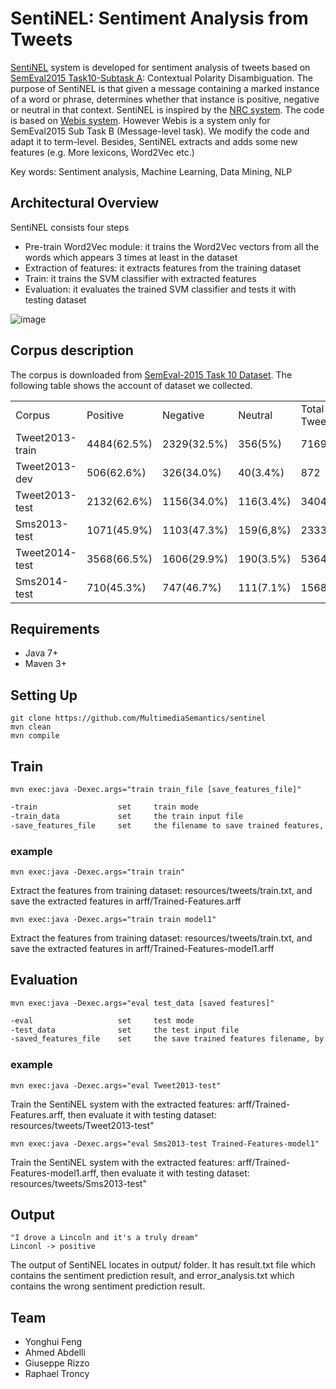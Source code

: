 # SentiNEL: Sentiment Analysis from Tweets
[SentiNEL](https://github.com/MultimediaSemantics/sentinel) system is developed for sentiment analysis of tweets based on [SemEval2015 Task10-Subtask A](http://alt.qcri.org/semeval2015/task10/): Contextual Polarity Disambiguation. The purpose of SentiNEL is that given a message containing a marked instance of a word or phrase, determines whether that instance is positive, negative or neutral in that context. SentiNEL is inspired by the [NRC system](http://www.cs.toronto.edu/~xzhu/SemEval2014_NRC_t9.pdf). The code is based on [Webis system](https://github.com/webis-de/ECIR-2015-and-SEMEVAL-2015). However Webis is a system only for SemEval2015 Sub Task B (Message-level task). We modify the code and adapt it to term-level. Besides, SentiNEL extracts and adds some new features (e.g. More lexicons, Word2Vec etc.)

Key words: Sentiment analysis, Machine Learning, Data Mining, NLP

## Architectural Overview 
SentiNEL consists four steps
* Pre-train Word2Vec module: it trains the Word2Vec vectors from all the words which appears 3 times at least in the dataset 
* Extraction of features: it extracts features from the training dataset
* Train: it trains the SVM classifier with extracted features
* Evaluation: it evaluates the trained SVM classifier and tests it with testing dataset

![image](https://cloud.githubusercontent.com/assets/7665292/13723294/38541c36-e860-11e5-8d58-afd3ac302450.png)

## Corpus description
The corpus is downloaded from [SemEval-2015 Task 10 Dataset](http://alt.qcri.org/semeval2015/task10/index.php?id=data-and-tools). The following table shows the account of dataset we collected. 
<table>
	<tr>
		<td>Corpus</td>
		<td>Positive</td>
		<td>Negative</td>
		<td>Neutral</td>
		<td>Total Tweets</td>
	</tr>
	<tr>
		<td>Tweet2013-train</td>
		<td>4484(62.5%)</td>
		<td>2329(32.5%)</td>	
		<td>356(5%)</td>
		<td>7169</td>
	</tr>
	<tr>
		<td>Tweet2013-dev</td>
		<td>506(62.6%)</td>
		<td>326(34.0%)</td>
		<td>40(3.4%)</td>
		<td>872</td>
	</tr>
	<tr>
		<td>Tweet2013-test</td>
		<td>2132(62.6%)</td>
		<td>1156(34.0%)</td>
		<td>116(3.4%)</td>
		<td>3404</td>
	</tr>
	<tr>
		<td>Sms2013-test</td>
		<td>1071(45.9%)</td>
		<td>1103(47.3%)</td>
		<td>159(6,8%)</td>
		<td>2333</td>
	</tr>
	<tr>
		<td>Tweet2014-test</td>
		<td>3568(66.5%)</td>
		<td>1606(29.9%)</td>
		<td>190(3.5%)</td>
		<td>5364</td>
	</tr>
	<tr>
		<td>Sms2014-test</td>
		<td>710(45.3%)</td>
		<td>747(46.7%)</td>
		<td>111(7.1%)</td>
		<td>1568</td>
	</tr>
</table>


## Requirements
* Java 7+
* Maven 3+

## Setting Up 
	git clone https://github.com/MultimediaSemantics/sentinel	
    mvn clean
    mvn compile
    
## Train
	mvn exec:java -Dexec.args="train train_file [save_features_file]"
```sh
-train					set 	train mode
-train_data 			set 	the train input file
-save_features_file		set 	the filename to save trained features, by default the filename is set as arff/Trained-Features.arff
```	

### example
	mvn exec:java -Dexec.args="train train"
Extract the features from training dataset: resources/tweets/train.txt, and save the extracted features in arff/Trained-Features.arff

	mvn exec:java -Dexec.args="train train model1"
Extract the features from training dataset: resources/tweets/train.txt, and save the extracted features in arff/Trained-Features-model1.arff

## Evaluation
    mvn exec:java -Dexec.args="eval test_data [saved features]"
```sh
-eval					set 	test mode
-test_data 				set 	the test input file
-saved_features_file	set 	the save trained features filename, by default the filename is set as arff/Trained-Features.arff
```	   
    
### example
	mvn exec:java -Dexec.args="eval Tweet2013-test"
Train the SentiNEL system with the extracted features: arff/Trained-Features.arff, then evaluate it with testing dataset: resources/tweets/Tweet2013-test"

	mvn exec:java -Dexec.args="eval Sms2013-test Trained-Features-model1"
Train the SentiNEL system with the extracted features: arff/Trained-Features-model1.arff, then evaluate it with testing dataset: resources/tweets/Sms2013-test"

## Output
	"I drove a Lincoln and it's a truly dream"
    Linconl -> positive
The output of SentiNEL locates in output/ folder. It has result.txt file which contains the sentiment prediction result, and error_analysis.txt which contains the wrong sentiment prediction result.
    
## Team
* Yonghui Feng
* Ahmed Abdelli
* Giuseppe Rizzo
* Raphael Troncy
